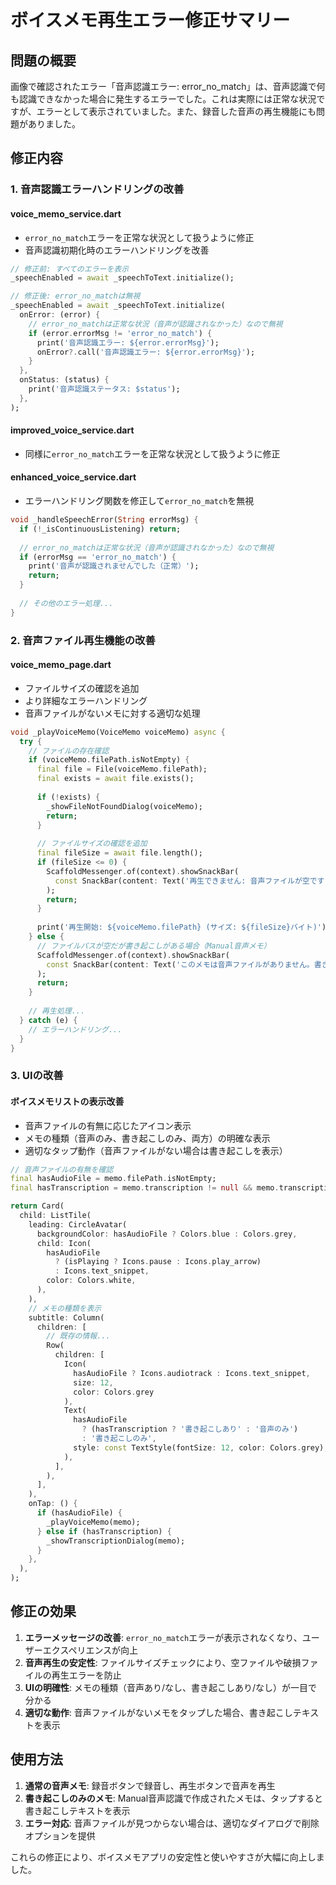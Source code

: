 # ボイスメモ再生エラー修正サマリー

## 問題の概要
画像で確認されたエラー「音声認識エラー: error_no_match」は、音声認識で何も認識できなかった場合に発生するエラーでした。これは実際には正常な状況ですが、エラーとして表示されていました。また、録音した音声の再生機能にも問題がありました。

## 修正内容

### 1. 音声認識エラーハンドリングの改善

#### voice_memo_service.dart
- `error_no_match`エラーを正常な状況として扱うように修正
- 音声認識初期化時のエラーハンドリングを改善

```dart
// 修正前: すべてのエラーを表示
_speechEnabled = await _speechToText.initialize();

// 修正後: error_no_matchは無視
_speechEnabled = await _speechToText.initialize(
  onError: (error) {
    // error_no_matchは正常な状況（音声が認識されなかった）なので無視
    if (error.errorMsg != 'error_no_match') {
      print('音声認識エラー: ${error.errorMsg}');
      onError?.call('音声認識エラー: ${error.errorMsg}');
    }
  },
  onStatus: (status) {
    print('音声認識ステータス: $status');
  },
);
```

#### improved_voice_service.dart
- 同様に`error_no_match`エラーを正常な状況として扱うように修正

#### enhanced_voice_service.dart
- エラーハンドリング関数を修正して`error_no_match`を無視

```dart
void _handleSpeechError(String errorMsg) {
  if (!_isContinuousListening) return;
  
  // error_no_matchは正常な状況（音声が認識されなかった）なので無視
  if (errorMsg == 'error_no_match') {
    print('音声が認識されませんでした（正常）');
    return;
  }
  
  // その他のエラー処理...
}
```

### 2. 音声ファイル再生機能の改善

#### voice_memo_page.dart
- ファイルサイズの確認を追加
- より詳細なエラーハンドリング
- 音声ファイルがないメモに対する適切な処理

```dart
void _playVoiceMemo(VoiceMemo voiceMemo) async {
  try {
    // ファイルの存在確認
    if (voiceMemo.filePath.isNotEmpty) {
      final file = File(voiceMemo.filePath);
      final exists = await file.exists();
      
      if (!exists) {
        _showFileNotFoundDialog(voiceMemo);
        return;
      }
      
      // ファイルサイズの確認を追加
      final fileSize = await file.length();
      if (fileSize <= 0) {
        ScaffoldMessenger.of(context).showSnackBar(
          const SnackBar(content: Text('再生できません: 音声ファイルが空です')),
        );
        return;
      }
      
      print('再生開始: ${voiceMemo.filePath} (サイズ: ${fileSize}バイト)');
    } else {
      // ファイルパスが空だが書き起こしがある場合（Manual音声メモ）
      ScaffoldMessenger.of(context).showSnackBar(
        const SnackBar(content: Text('このメモは音声ファイルがありません。書き起こしテキストのみです。')),
      );
      return;
    }
    
    // 再生処理...
  } catch (e) {
    // エラーハンドリング...
  }
}
```

### 3. UIの改善

#### ボイスメモリストの表示改善
- 音声ファイルの有無に応じたアイコン表示
- メモの種類（音声のみ、書き起こしのみ、両方）の明確な表示
- 適切なタップ動作（音声ファイルがない場合は書き起こしを表示）

```dart
// 音声ファイルの有無を確認
final hasAudioFile = memo.filePath.isNotEmpty;
final hasTranscription = memo.transcription != null && memo.transcription!.isNotEmpty;

return Card(
  child: ListTile(
    leading: CircleAvatar(
      backgroundColor: hasAudioFile ? Colors.blue : Colors.grey,
      child: Icon(
        hasAudioFile 
          ? (isPlaying ? Icons.pause : Icons.play_arrow)
          : Icons.text_snippet,
        color: Colors.white,
      ),
    ),
    // メモの種類を表示
    subtitle: Column(
      children: [
        // 既存の情報...
        Row(
          children: [
            Icon(
              hasAudioFile ? Icons.audiotrack : Icons.text_snippet, 
              size: 12, 
              color: Colors.grey
            ),
            Text(
              hasAudioFile 
                ? (hasTranscription ? '書き起こしあり' : '音声のみ')
                : '書き起こしのみ',
              style: const TextStyle(fontSize: 12, color: Colors.grey),
            ),
          ],
        ),
      ],
    ),
    onTap: () {
      if (hasAudioFile) {
        _playVoiceMemo(memo);
      } else if (hasTranscription) {
        _showTranscriptionDialog(memo);
      }
    },
  ),
);
```

## 修正の効果

1. **エラーメッセージの改善**: `error_no_match`エラーが表示されなくなり、ユーザーエクスペリエンスが向上
2. **音声再生の安定性**: ファイルサイズチェックにより、空ファイルや破損ファイルの再生エラーを防止
3. **UIの明確性**: メモの種類（音声あり/なし、書き起こしあり/なし）が一目で分かる
4. **適切な動作**: 音声ファイルがないメモをタップした場合、書き起こしテキストを表示

## 使用方法

1. **通常の音声メモ**: 録音ボタンで録音し、再生ボタンで音声を再生
2. **書き起こしのみのメモ**: Manual音声認識で作成されたメモは、タップすると書き起こしテキストを表示
3. **エラー対応**: 音声ファイルが見つからない場合は、適切なダイアログで削除オプションを提供

これらの修正により、ボイスメモアプリの安定性と使いやすさが大幅に向上しました。